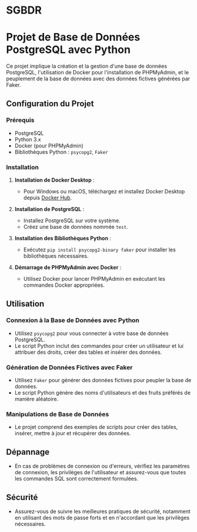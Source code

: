 # SGBDR

# Projet de Base de Données PostgreSQL avec Python

Ce projet implique la création et la gestion d'une base de données PostgreSQL, l'utilisation de Docker pour l'installation de PHPMyAdmin, et le peuplement de la base de données avec des données fictives générées par Faker.

## Configuration du Projet

### Prérequis

- PostgreSQL
- Python 3.x
- Docker (pour PHPMyAdmin)
- Bibliothèques Python : `psycopg2`, `Faker`

### Installation

1. **Installation de Docker Desktop** :
   - Pour Windows ou macOS, téléchargez et installez Docker Desktop depuis [Docker Hub](https://www.docker.com/products/docker-desktop).

2. **Installation de PostgreSQL** :
   - Installez PostgreSQL sur votre système.
   - Créez une base de données nommée `test`.

3. **Installation des Bibliothèques Python** :
   - Exécutez `pip install psycopg2-binary faker` pour installer les bibliothèques nécessaires.

4. **Démarrage de PHPMyAdmin avec Docker** :
   - Utilisez Docker pour lancer PHPMyAdmin en exécutant les commandes Docker appropriées.

## Utilisation

### Connexion à la Base de Données avec Python

- Utilisez `psycopg2` pour vous connecter à votre base de données PostgreSQL.
- Le script Python inclut des commandes pour créer un utilisateur et lui attribuer des droits, créer des tables et insérer des données.

### Génération de Données Fictives avec Faker

- Utilisez `Faker` pour générer des données fictives pour peupler la base de données.
- Le script Python génère des noms d'utilisateurs et des fruits préférés de manière aléatoire.

### Manipulations de Base de Données

- Le projet comprend des exemples de scripts pour créer des tables, insérer, mettre à jour et récupérer des données.

## Dépannage

- En cas de problèmes de connexion ou d'erreurs, vérifiez les paramètres de connexion, les privilèges de l'utilisateur et assurez-vous que toutes les commandes SQL sont correctement formulées.

## Sécurité

- Assurez-vous de suivre les meilleures pratiques de sécurité, notamment en utilisant des mots de passe forts et en n'accordant que les privilèges nécessaires.
